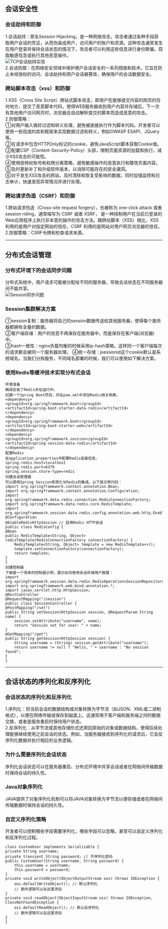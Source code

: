 ## 会话安全性
### 会话劫持和防御
1.会话劫持：原名Session Hijacking，是一种网络攻击，攻击者通过各种手段获取用户会话的凭证，从而伪装成用户，访问用户的账户和资源。这种攻击通常发生在用户登录并保持会话状态的情况下，攻击者可以利用这些信息进行身份欺骗，窃取敏感信息或执行其他恶意操作。  
![TCP会话劫持实验](https://img-blog.csdnimg.cn/76bfe86b2f614e4c93f27742bba3cf71.png)  
2.会话防御：在网络安全领域中保护用户会话安全的一系列措施和技术。它旨在防止未经授权的访问、会话劫持和用户会话被篡改，确保用户的会话数据安全。  
### 跨站脚本攻击（xss）和防御  
1.XSS（Cross Site Script）跨站式脚本攻击，即用户在能够提交内容的网页的任何地方，提交了恶意脚本代码，使得WEB服务器收到用户内容并存储后，下一次有其他用户访问网页时，浏览器会自动解析提交的脚本而造成恶意的攻击。  
2.防御策略：  
①对用户输入做好过滤和转义处理，避免被直接执行作为脚本代码。开发者可以使用一些现成的库和框架来实现数据过滤和转义，例如OWASP ESAPI、JQuery等。  
②在请求中包含HTTPOnly标记的cookie，避免JavaScript脚本获取Cookie值。  
③配置CSP（Content-Security-Policy）头部，限制页面资源的加载和执行，减少XSS攻击的可能性。  
④使用低特权账号和权限分离策略，避免敏感操作的恶意执行和篡改页面内容。  
⑤及时更新补丁和升级软件版本，以消除可能存在的安全漏洞。  
⑥对于发生XSS攻击的网站，及时清除和恢复受影响的数据，同时加强监控和日志审计，快速发现异常情况并进行处理。  
### 跨站请求伪造（CSRF）和防御  
1.跨站请求伪造（Cross-site request forgery），也被称为 one-click attack 或者 session riding，通常缩写为 CSRF 或者 XSRF， 是一种挟制用户在当前已登录的Web应用程序上执行非本意的操作的攻击方法。跟跨站脚本（XSS）相比，XSS 利用的是用户对指定网站的信任，CSRF 利用的是网站对用户网页浏览器的信任。  
2.防御策略：CSRF令牌和检查请求来源。
***  
## 分布式会话管理  
### 分布式环境下的会话同步问题  
分布式系统中，用户请求可能被分配给不同的服务器，导致会话状态在不同服务器间不能共享。  
![Session同步问题](https://i-blog.csdnimg.cn/blog_migrate/587f4b70ee993eb9605aa8e1b83fe92e.png)
###  Session集群解决方案
①session复制：服务器将自己的session数据传送给其他服务器，使得每个服务器都拥有全量的数据。  
②客户端存储：用户的信息不再保存在服务器中，而是保存在客户端(浏览器)中。  
③hash一致性：nginx负载均衡的时候采用ip-hash策略，这样同一个客户端每次的请求都会被同一个服务器处理。
④统一存储：jsessionid这个cookie默认是系统域名。当我们分拆服务，不同域名部署的时候，我们可以使用如下解决方案。
### 使用Redis等缓冲技术实现分布式会话  
    环境准备  
    确保安装了Redis并在运行中。  
    创建一个Spring Boot项目，并在pom.xml中添加Redis相关依赖。
    <dependency>  
    <groupId>org.springframework.boot</groupId>  
    <artifactId>spring-boot-starter-data-redis</artifactId>  
    </dependency>  
    <dependency>  
    <groupId>org.springframework.boot</groupId>  
    <artifactId>spring-boot-starter-web</artifactId>  
    </dependency>  
    <dependency>  
    <groupId>org.springframework.session</groupId>  
    <artifactId>spring-session-data-redis</artifactId>  
    </dependency>  
    配置Redis
    在application.properties中配置Redis连接信息。
    spring.redis.host=localhost  
    spring.redis.port=6379  
    spring.session.store-type=redis  
    创建会话管理器
    可以使用Spring Session来简化与Redis的集成。以下是示例代码：
    import org.springframework.context.annotation.Bean;  
    import org.springframework.context.annotation.Configuration;  
    import org.springframework.data.redis.connection.RedisConnectionFactory;  
    import org.springframework.data.redis.core.RedisTemplate;  
    import org.springframework.session.data.redis.config.annotation.web.http.EnableRedisHttpSession;
    @Configuration  
    @EnableRedisHttpSession // 启用Redis HTTP会话  
    public class RedisConfig {
    @Bean  
    public RedisTemplate<String, Object> redisTemplate(RedisConnectionFactory connectionFactory) {  
        RedisTemplate<String, Object> template = new RedisTemplate<>();  
        template.setConnectionFactory(connectionFactory);  
        return template;  
    }  
    }   
    创建控制器
    下面是一个简单的控制器示例，展示如何使用会话存储用户数据：
    import org.springframework.session.data.redis.RedisOperationsSessionRepository;  
    import org.springframework.web.bind.annotation.*;
    import javax.servlet.http.HttpSession;
    @RestController  
    @RequestMapping("/session")  
    public class SessionController {
    @PostMapping("/set")  
    public String setSession(HttpSession session, @RequestParam String name) {  
        session.setAttribute("username", name);  
        return "Session set for user: " + name;  
    }
    @GetMapping("/get")  
    public String getSession(HttpSession session) {  
        String username = (String) session.getAttribute("username");  
        return username != null ? "Hello, " + username : "No session found";  
    }  
    }
***
## 会话状态的序列化和反序列化
### 会话状态的序列化和反序列化  
1.序列化：将当前会话的数据结构或对象转换为字节流（如JSON、XML或二进制格式），以便在网络传输或保存到磁盘上。这通常用于客户端和服务端之间的数据交换，或者是服务重启时保持用户状态。  
2.反序列化：从字节流或其他存储形式还原回原始的对象或数据结构，使得后续处理能够继续使用之前会话的状态。例如，当服务器接收到序列化的请求后，它会反序列化数据并执行相应的业务逻辑。  
### 为什么需要序列化会话状态  
序列化会话状态可以在服务器重启、分布式环境中共享会话或者在网络间传输数据时保持会话的持久性。
### Java对象序列化  
JAVA提供了对象序列化机制可以将JAVA对象转换为字节流以便存储或者在网络间传输数据时保持会话的持久性。
### 自定义序列化策略  
开发者可以控制哪些字段需要序列化，哪些字段可以忽略，甚至可以自定义序列化和反序列化过程。  

    class CustomUser implements Serializable {  
    private String username;  
    private transient String password; // 不序列化密码
    public CustomUser(String username, String password) {  
        this.username = username;  
        this.password = password;  
    }
    private void writeObject(ObjectOutputStream oos) throws IOException {  
        oos.defaultWriteObject(); // 默认序列化  
        // 额外逻辑可以在这里添加  
    }
    private void readObject(ObjectInputStream ois) throws IOException, ClassNotFoundException {  
        ois.defaultReadObject(); // 默认反序列化  
        // 额外逻辑可以在这里添加  
    }  
    }  
